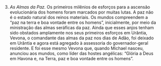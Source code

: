 ﻿3. *As Almas da Paz.* Os primeiros milênios de esforços para a ascensão evolucionária dos homens foram marcados por muitas lutas. A paz não é o estado natural dos reinos materiais. Os mundos compreendem a “paz na terra e boa vontade entre os homens”, inicialmente, por meio da ministração das almas seráficas da paz. Ainda que esses anjos tenham sido obstados amplamente nos seus primeiros esforços em Urântia, Vevona, o comandante das almas da paz nos dias de Adão, foi deixado em Urântia e agora está agregado à assessoria do governador-geral residente. E foi esse mesmo Vevona que, quando Michael nasceu, anunciou aos mundos, como líder das hostes angélicas: “Glória a Deus em Havona e, na Terra, paz e boa vontade entre os homens”.